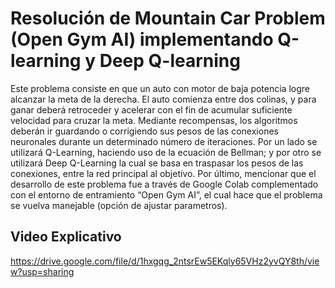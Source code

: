 # Resolución de Mountain Car Problem (Open Gym AI) implementando Q-learning y Deep Q-learning

Este problema consiste en que un auto con motor de baja potencia logre alcanzar la meta de la derecha. El auto comienza entre dos colinas, y para ganar deberá retroceder y acelerar con el fin de acumular suficiente velocidad para cruzar la meta. Mediante recompensas, los algoritmos deberán ir guardando o corrigiendo sus pesos de las conexiones neuronales durante un determinado número de iteraciones. Por un lado se utilizará Q-Learning, haciendo uso de la ecuación de Bellman; y por otro se utilizará Deep Q-Learning la cual se basa en traspasar los pesos de las conexiones, entre la red principal al objetivo.
Por último, mencionar que el desarrollo de este problema fue a través de Google Colab complementado con el entorno de entramiento “Open Gym AI”, el cual hace que el problema se vuelva manejable (opción de ajustar parametros).

## Video Explicativo

https://drive.google.com/file/d/1hxgqg_2ntsrEw5EKqly65VHz2yvQY8th/view?usp=sharing
